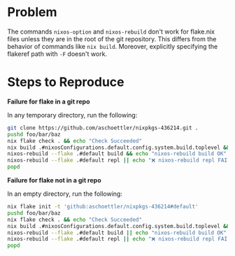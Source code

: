 # Problem

The commands `nixos-option` and `nixos-rebuild` don't work for flake.nix files unless they are in the root of the git repository. This differs from the behavior of commands like `nix build`. Moreover, explicitly specifying the flakeref path with `-F` doesn't work.

# Steps to Reproduce

**Failure for flake in a git repo**

In any temporary directory, run the following:

```sh
git clone https://github.com/aschoettler/nixpkgs-436214.git .
pushd foo/bar/baz
nix flake check . && echo "Check Succeeded"
nix build .#nixosConfigurations.default.config.system.build.toplevel && echo "Build Succeeded"
nixos-rebuild --flake .#default build && echo "nixos-rebuild build OK"
nixos-rebuild --flake .#default repl || echo "❌ nixos-rebuild repl FAILED"
popd
```

**Failure for flake not in a git repo**

In an empty directory, run the following:

```sh
nix flake init -t 'github:aschoettler/nixpkgs-436214#default'
pushd foo/bar/baz
nix flake check . && echo "Check Succeeded"
nix build .#nixosConfigurations.default.config.system.build.toplevel && echo "Build Succeeded"
nixos-rebuild --flake .#default build || echo "nixos-rebuild build OK"
nixos-rebuild --flake .#default repl || echo "❌ nixos-rebuild repl FAILED"
popd
```
